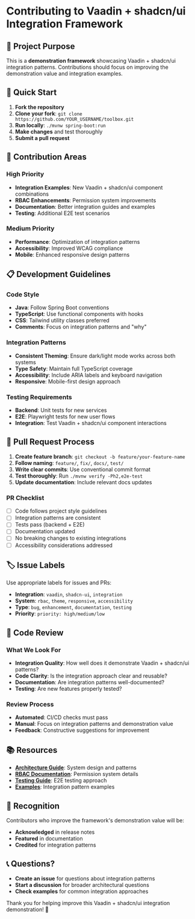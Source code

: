 # Contributing to Vaadin + shadcn/ui Integration Framework

## 🎯 Project Purpose

This is a **demonstration framework** showcasing Vaadin + shadcn/ui integration patterns. Contributions should focus on improving the demonstration value and integration examples.

## 🚀 Quick Start

1. **Fork the repository**
2. **Clone your fork**: `git clone https://github.com/YOUR_USERNAME/toolbox.git`
3. **Run locally**: `./mvnw spring-boot:run`
4. **Make changes** and test thoroughly
5. **Submit a pull request**

## 🎨 Contribution Areas

### High Priority
- **Integration Examples**: New Vaadin + shadcn/ui component combinations
- **RBAC Enhancements**: Permission system improvements
- **Documentation**: Better integration guides and examples
- **Testing**: Additional E2E test scenarios

### Medium Priority
- **Performance**: Optimization of integration patterns
- **Accessibility**: Improved WCAG compliance
- **Mobile**: Enhanced responsive design patterns

## 📋 Development Guidelines

### Code Style
- **Java**: Follow Spring Boot conventions
- **TypeScript**: Use functional components with hooks
- **CSS**: Tailwind utility classes preferred
- **Comments**: Focus on integration patterns and "why"

### Integration Patterns
- **Consistent Theming**: Ensure dark/light mode works across both systems
- **Type Safety**: Maintain full TypeScript coverage
- **Accessibility**: Include ARIA labels and keyboard navigation
- **Responsive**: Mobile-first design approach

### Testing Requirements
- **Backend**: Unit tests for new services
- **E2E**: Playwright tests for new user flows
- **Integration**: Test Vaadin + shadcn/ui component interactions

## 🔄 Pull Request Process

1. **Create feature branch**: `git checkout -b feature/your-feature-name`
2. **Follow naming**: `feature/`, `fix/`, `docs/`, `test/`
3. **Write clear commits**: Use conventional commit format
4. **Test thoroughly**: Run `./mvnw verify -Ph2,e2e-test`
5. **Update documentation**: Include relevant docs updates

### PR Checklist
- [ ] Code follows project style guidelines
- [ ] Integration patterns are consistent
- [ ] Tests pass (backend + E2E)
- [ ] Documentation updated
- [ ] No breaking changes to existing integrations
- [ ] Accessibility considerations addressed

## 🏷️ Issue Labels

Use appropriate labels for issues and PRs:
- **Integration**: `vaadin`, `shadcn-ui`, `integration`
- **System**: `rbac`, `theme`, `responsive`, `accessibility`
- **Type**: `bug`, `enhancement`, `documentation`, `testing`
- **Priority**: `priority: high/medium/low`

## 🤝 Code Review

### What We Look For
- **Integration Quality**: How well does it demonstrate Vaadin + shadcn/ui patterns?
- **Code Clarity**: Is the integration approach clear and reusable?
- **Documentation**: Are integration patterns well-documented?
- **Testing**: Are new features properly tested?

### Review Process
- **Automated**: CI/CD checks must pass
- **Manual**: Focus on integration patterns and demonstration value
- **Feedback**: Constructive suggestions for improvement

## 📚 Resources

- **[Architecture Guide](ARCHITECTURE.md)**: System design and patterns
- **[RBAC Documentation](RBAC_PERMISSIONS.md)**: Permission system details
- **[Testing Guide](TESTING.md)**: E2E testing approach
- **[Examples](examples/)**: Integration pattern examples

## 🎉 Recognition

Contributors who improve the framework's demonstration value will be:
- **Acknowledged** in release notes
- **Featured** in documentation
- **Credited** for integration patterns

## 📞 Questions?

- **Create an issue** for questions about integration patterns
- **Start a discussion** for broader architectural questions
- **Check examples** for common integration approaches

Thank you for helping improve this Vaadin + shadcn/ui integration demonstration! 🚀